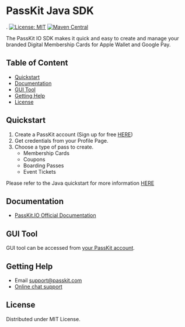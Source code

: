 PassKit Java SDK
=====================
.
[![License: MIT](https://img.shields.io/badge/License-MIT-yellow.svg)](https://opensource.org/licenses/MIT)
[![Maven Central](https://img.shields.io/maven-central/v/com.passkit.grpc/sdk.svg?label=Maven%20Central)](https://search.maven.org/artifact/com.passkit.grpc/sdk)

The PassKit IO SDK makes it quick and easy to create and manage your branded Digital Membership Cards for Apple Wallet and Google Pay.

## Table of Content
* [Quickstart](#quickstart)
* [Documentation](#documentation)
* [GUI Tool](#gui-tool)
* [Getting Help](#getting-help)
* [License](#license)

## Quickstart
1. Create a PassKit account (Sign up for free [HERE](https://app.passkit.com/signup))
2. Get credentials from your Profile Page.
3. Choose a type of pass to create.
   * Membership Cards 
   * Coupons
   * Boarding Passes
   * Event Tickets
   
Please refer to the Java quickstart for more information [HERE](https://github.com/PassKit/passkit-java-quickstart)

## Documentation
* [PassKit.IO Official Documentation](https://docs.passkit.io/)

## GUI Tool
GUI tool can be accessed from [your PassKit account](https://app.passkit.com/login).

## Getting Help
* Email [support@passkit.com](email:support@passkit.com)
* [Online chat support](https://passkit.com/)

## License
Distributed under MIT License.

